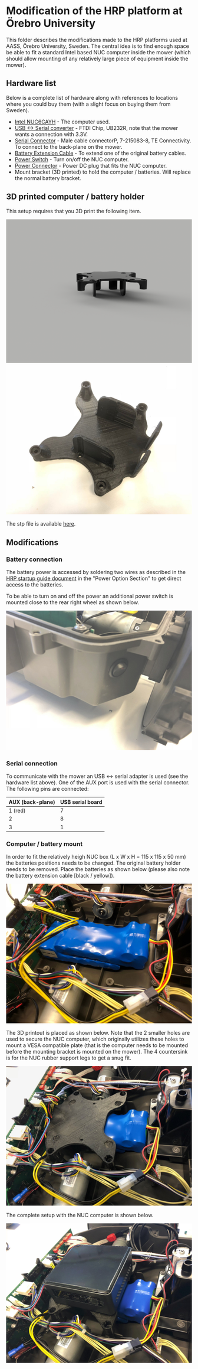# Modification of the HRP platform at Örebro University

This folder describes the modifications made to the HRP platforms used at AASS, Örebro University, Sweden. The central idea is to find enough space be able to fit a standard Intel based NUC computer inside the mower (which should allow mounting of any relatively large piece of equipment inside the mower).


## Hardware list

Below is a complete list of hardware along with references to locations where you could buy them (with a slight focus on buying them from Sweden).

* [Intel NUC6CAYH](https://www.intel.com/content/www/us/en/products/boards-kits/nuc/kits/nuc6cayh.html) - The computer used.
* [USB <-> Serial converter](https://se.rs-online.com/web/p/products/0429262) - FTDI Chip, UB232R, note that the mower wants a connection with 3.3V.
* [Serial Connector](https://www.elfa.se/en/male-cable-connectorp-te-connectivity-215083/p/14382321) - Male cable connectorP, 7-215083-8, TE Connectivity. To connect to the back-plane on the mower.
* [Battery Extension Cable](https://www.kjell.com/se/sortiment/dator-natverk/datorkomponenter/interna-kablar/strom-intern/forlangningskabel-for-p4-p98052?showOffline=True) - To extend one of the original battery cables.
* [Power Switch](https://www.elfa.se/sv/tryckvippstroemstaellarep-10-28-vdc-arcolectric-r13112blab/p/30013207) - Turn on/off the NUC computer.
* [Power Connector](https://www.elfa.se/en/power-plug-lumberg-connect-gmbh-1634-02/p/30068406) - Power DC plug that fits the NUC computer. 
* Mount bracket (3D printed) to hold the computer / batteries. Will replace the normal battery bracket.

## 3D printed computer / battery holder

This setup requires that you 3D print the following item.

![alt text][computer_fastening_v2_1]
![alt text][mount]

[computer_fastening_v2_1]: https://github.com/OrebroUniversity/hrp_oru/blob/master/modifications/computer_fastening_v2_2.jpg "3D printed mounting bracket for holding the batteries and the NUC computer"
[mount]: https://github.com/OrebroUniversity/hrp_oru/blob/master/modifications/mount.jpeg "3D printed mounting bracket for holding the batteries and the NUC computer"

The stp file is available [here](https://github.com/OrebroUniversity/hrp_oru/blob/master/modifications/lawnmower_computer_fastening_v2.stp).


## Modifications

### Battery connection

The battery power is accessed by soldering two wires as described in the [HRP startup guide document](https://github.com/HusqvarnaResearch/hrp/blob/master/Startup%20Guide%20HRP.pdf) in the "Power Option Section" to get direct access to the batteries.

To be able to turn on and off the power an additional power switch is mounted close to the rear right wheel as shown below.

![alt text][battery_switch]

[battery_switch]: https://github.com/OrebroUniversity/hrp_oru/blob/master/modifications/battery_switch.jpeg "Battery switch placement"

### Serial connection

To communicate with the mower an USB <-> serial adapter is used (see the hardware list above). One of the AUX port is used with the serial connector. The following pins are connected:

| AUX (back-plane) | USB serial board |
| ------ | ------ |
| 1 (red) | 7 |
| 2 | 8 |
| 3 | 1 |

### Computer / battery mount

In order to fit the relatively heigh NUC box (L x W x H = 115 x 115 x 50 mm) the batteries positions needs to be changed. The original battery holder needs to be removed. Place the batteries as shown below (please also note the battery extension cable [black / yellow]).

![alt text][batteries]

The 3D printout is placed as shown below. Note that the 2 smaller holes are used to secure the NUC computer, which originally utilizes these holes to mount a VESA compatible plate (that is the computer needs to be mounted before the mounting bracket is mounted on the mower). The 4 countersink is for the NUC rubber support legs to get a snug fit.

![alt text][mount2]

The complete setup with the NUC computer is shown below.

![alt text][mount3]



[batteries]: https://github.com/OrebroUniversity/hrp_oru/blob/master/modifications/batteries.jpeg "Placement of batteries"
[mount2]: https://github.com/OrebroUniversity/hrp_oru/blob/master/modifications/mount2.jpeg "Placement of mounting bracket"
[mount3]: https://github.com/OrebroUniversity/hrp_oru/blob/master/modifications/mount3.jpeg "The complete setup"